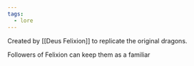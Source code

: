 ```yaml
---
tags:
  - lore
---
```

Created by [[Deus Felixion]] to replicate the original dragons.

Followers of Felixion can keep them as a familiar